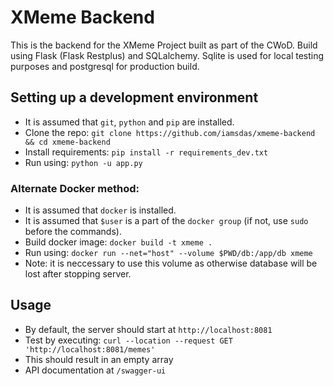 # XMeme Backend
This is the backend for the XMeme Project built as part of the CWoD. Build using Flask (Flask Restplus) and SQLalchemy. Sqlite is used for local testing purposes and postgresql for production build.
 ## Setting up a development environment
* It is assumed that `git`, `python` and `pip` are installed.
* Clone the repo:
`git clone https://github.com/iamsdas/xmeme-backend && cd xmeme-backend`
* Install requirements:
`pip install -r requirements_dev.txt`
* Run using:
`python -u app.py`
### Alternate Docker method:
* It is assumed that `docker` is installed.
* It is assumed that `$user` is a part of the `docker group` (if not, use `sudo` before the commands).
* Build docker image:
`docker build -t xmeme .`
* Run using:
`docker run --net="host" --volume $PWD/db:/app/db xmeme`
* Note: it is neccessary to use this volume as otherwise database will be lost after stopping server.
## Usage
* By default, the server should start at `http://localhost:8081`
* Test by executing:
`curl --location --request GET 'http://localhost:8081/memes'`
* This should result in an empty array
* API documentation at `/swagger-ui`
